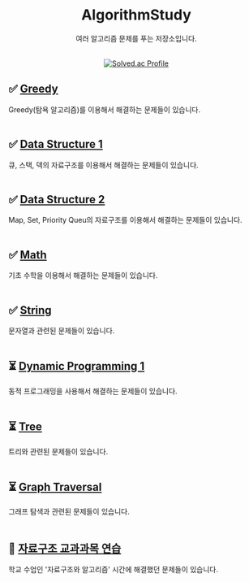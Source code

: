<div align="center">

# AlgorithmStudy

여러 알고리즘 문제를 푸는 저장소입니다.
<br><br>

[![Solved.ac Profile](http://mazassumnida.wtf/api/v2/generate_badge?boj=dlalsdud102613)](https://solved.ac/dlalsdud102613/)

</div>

## ✅ [Greedy](https://github.com/minyoung529/AlgorithmStudy/blob/main/Greedy/README.md)

Greedy(탐욕 알고리즘)를 이용해서 해결하는 문제들이 있습니다.<br><br>

## ✅ [Data Structure 1](https://github.com/minyoung529/AlgorithmStudy/blob/main/DataStructure1/README.md)

큐, 스택, 덱의 자료구조를 이용해서 해결하는 문제들이 있습니다.<br><br>

## ✅ [Data Structure 2](https://github.com/minyoung529/AlgorithmStudy/blob/main/DataStructure2/README.md)

Map, Set, Priority Queu의 자료구조를 이용해서 해결하는 문제들이 있습니다.<br><br>

## ✅ [Math](https://github.com/minyoung529/AlgorithmStudy/blob/main/Math/README.md)

기초 수학을 이용해서 해결하는 문제들이 있습니다.<br><br>

## ✅ [String](https://github.com/minyoung529/AlgorithmStudy/blob/main/String/README.md)

문자열과 관련된 문제들이 있습니다.<br><br>

## ⏳ [Dynamic Programming 1](https://github.com/minyoung529/AlgorithmStudy/blob/main/DP1/README.md)

동적 프로그래밍을 사용해서 해결하는 문제들이 있습니다.<br><br>

## ⏳ [Tree](https://github.com/minyoung529/AlgorithmStudy/blob/main/Tree/README.md)

트리와 관련된 문제들이 있습니다.<br><br>

## ⏳ [Graph Traversal](https://github.com/minyoung529/AlgorithmStudy/blob/main/GraphTraversal/README.md)

그래프 탐색과 관련된 문제들이 있습니다.<br><br>

## 🎒 [자료구조 교과과목 연습](https://github.com/minyoung529/AlgorithmStudy/tree/main/%EC%9E%90%EB%A3%8C%EA%B5%AC%EC%A1%B0%20%EA%B5%90%EA%B3%BC%EA%B3%BC%EB%AA%A9%20%EC%97%B0%EC%8A%B5%ED%8C%8C%EC%9D%BC/README.md)

학교 수업인 '자료구조와 알고리즘' 시간에 해결했던 문제들이 있습니다.<br><br>
